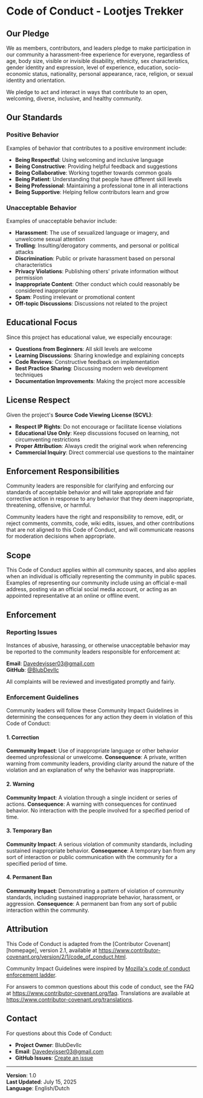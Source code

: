 # Code of Conduct - Lootjes Trekker

## Our Pledge

We as members, contributors, and leaders pledge to make participation in our community a harassment-free experience for everyone, regardless of age, body size, visible or invisible disability, ethnicity, sex characteristics, gender identity and expression, level of experience, education, socio-economic status, nationality, personal appearance, race, religion, or sexual identity and orientation.

We pledge to act and interact in ways that contribute to an open, welcoming, diverse, inclusive, and healthy community.

## Our Standards

### Positive Behavior
Examples of behavior that contributes to a positive environment include:

- **Being Respectful**: Using welcoming and inclusive language
- **Being Constructive**: Providing helpful feedback and suggestions
- **Being Collaborative**: Working together towards common goals
- **Being Patient**: Understanding that people have different skill levels
- **Being Professional**: Maintaining a professional tone in all interactions
- **Being Supportive**: Helping fellow contributors learn and grow

### Unacceptable Behavior
Examples of unacceptable behavior include:

- **Harassment**: The use of sexualized language or imagery, and unwelcome sexual attention
- **Trolling**: Insulting/derogatory comments, and personal or political attacks
- **Discrimination**: Public or private harassment based on personal characteristics
- **Privacy Violations**: Publishing others' private information without permission
- **Inappropriate Content**: Other conduct which could reasonably be considered inappropriate
- **Spam**: Posting irrelevant or promotional content
- **Off-topic Discussions**: Discussions not related to the project

## Educational Focus

Since this project has educational value, we especially encourage:

- **Questions from Beginners**: All skill levels are welcome
- **Learning Discussions**: Sharing knowledge and explaining concepts
- **Code Reviews**: Constructive feedback on implementation
- **Best Practice Sharing**: Discussing modern web development techniques
- **Documentation Improvements**: Making the project more accessible

## License Respect

Given the project's **Source Code Viewing License (SCVL)**:

- **Respect IP Rights**: Do not encourage or facilitate license violations
- **Educational Use Only**: Keep discussions focused on learning, not circumventing restrictions
- **Proper Attribution**: Always credit the original work when referencing
- **Commercial Inquiry**: Direct commercial use questions to the maintainer

## Enforcement Responsibilities

Community leaders are responsible for clarifying and enforcing our standards of acceptable behavior and will take appropriate and fair corrective action in response to any behavior that they deem inappropriate, threatening, offensive, or harmful.

Community leaders have the right and responsibility to remove, edit, or reject comments, commits, code, wiki edits, issues, and other contributions that are not aligned to this Code of Conduct, and will communicate reasons for moderation decisions when appropriate.

## Scope

This Code of Conduct applies within all community spaces, and also applies when an individual is officially representing the community in public spaces. Examples of representing our community include using an official e-mail address, posting via an official social media account, or acting as an appointed representative at an online or offline event.

## Enforcement

### Reporting Issues
Instances of abusive, harassing, or otherwise unacceptable behavior may be reported to the community leaders responsible for enforcement at:

**Email**: Davedevisser03@gmail.com  
**GitHub**: [@BlubDevllc](https://github.com/BlubDevllc)

All complaints will be reviewed and investigated promptly and fairly.

### Enforcement Guidelines

Community leaders will follow these Community Impact Guidelines in determining the consequences for any action they deem in violation of this Code of Conduct:

#### 1. Correction
**Community Impact**: Use of inappropriate language or other behavior deemed unprofessional or unwelcome.
**Consequence**: A private, written warning from community leaders, providing clarity around the nature of the violation and an explanation of why the behavior was inappropriate.

#### 2. Warning
**Community Impact**: A violation through a single incident or series of actions.
**Consequence**: A warning with consequences for continued behavior. No interaction with the people involved for a specified period of time.

#### 3. Temporary Ban
**Community Impact**: A serious violation of community standards, including sustained inappropriate behavior.
**Consequence**: A temporary ban from any sort of interaction or public communication with the community for a specified period of time.

#### 4. Permanent Ban
**Community Impact**: Demonstrating a pattern of violation of community standards, including sustained inappropriate behavior, harassment, or aggression.
**Consequence**: A permanent ban from any sort of public interaction within the community.

## Attribution

This Code of Conduct is adapted from the [Contributor Covenant][homepage], version 2.1, available at https://www.contributor-covenant.org/version/2/1/code_of_conduct.html.

Community Impact Guidelines were inspired by [Mozilla's code of conduct enforcement ladder](https://github.com/mozilla/diversity).

For answers to common questions about this code of conduct, see the FAQ at https://www.contributor-covenant.org/faq. Translations are available at https://www.contributor-covenant.org/translations.

## Contact

For questions about this Code of Conduct:

- **Project Owner**: BlubDevllc
- **Email**: Davedevisser03@gmail.com
- **GitHub Issues**: [Create an issue](../../issues/new?template=conduct-violation.md)

---

**Version**: 1.0  
**Last Updated**: July 15, 2025  
**Language**: English/Dutch
